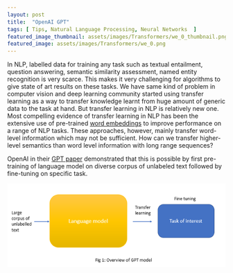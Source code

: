 ```yaml
---
layout: post
title:  "OpenAI GPT"
tags: [ Tips, Natural Language Processing, Neural Networks  ]
featured_image_thumbnail: assets/images/Transformers/we_0_thumbnail.png
featured_image: assets/images/Transformers/we_0.png
---
```



In NLP, labelled data for training any task such as textual entailment, question answering, semantic similarity assessment, named entity recognition is very scarce. This makes it
very challenging for algorithms to give state of art results on these tasks. We have same kind of problem in computer vision and deep learning community started using transfer learning 
as a way to transfer knowledge learnt from huge amount of generic data to the task at hand. But transfer learning in NLP is relatively new one. Most compelling evidence of transfer
learning in NLP has been the extensive use of pre-trained [word embeddings](https://raviteja-ganta.github.io/Word-Embeddings) to improve performance on a range of NLP tasks. 
These approaches, however, mainly transfer word-level information which may not be sufficient. How can we transfer higher-level semantics than word level information with long range sequences?

OpenAI in their [GPT paper](https://cdn.openai.com/research-covers/language-unsupervised/language_understanding_paper.pdf) demonstrated that this is possible by first pre-training of language model on diverse corpus of unlabeled text followed by fine-tuning on specific task. 


<p align="center">
  <img src="https://raw.githubusercontent.com/raviteja-ganta/raviteja-ganta.github.io/main/assets/images/GPT/gpt_1.png" />
</p>








